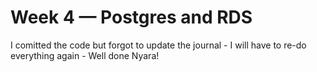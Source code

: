 # Week 4 — Postgres and RDS

I comitted the code but forgot to update the journal - I will have to re-do everything again - Well done Nyara!
